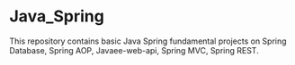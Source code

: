 # Java_Spring


This repository contains basic Java Spring fundamental projects on Spring Database, Spring AOP, Javaee-web-api, Spring MVC, Spring REST.
